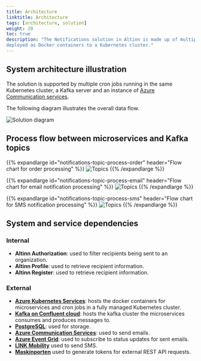 ```yaml
---
title: Architecture
linktitle: Architecture
tags: [architecture, solution]
weight: 20
toc: true
description: "The Notifications solution in Altinn is made up of multiple ASP.NET Web API applications 
deployed as Docker containers to a Kubernetes cluster."
---
```


## System architecture illustration
The solution is supported by multiple cron jobs running in the same Kubernetes cluster, a Kafka server and an instance of 
[Azure Communication services](https://learn.microsoft.com/en-us/azure/communication-services/overview).

The following diagram illustrates the overall data flow.

![Solution diagram](solution.drawio.svg "Solution diagram Altinn Notifications")


## Process flow between microservices and Kafka topics

{{% expandlarge id="notifications-topic-process-order" header="Flow chart for order processing" %}}
![Topics](flowchart-order-process.drawio.svg "Flow chart including Kafka topics for order processing")
{{% /expandlarge %}}

{{% expandlarge id="notifications-topic-process-email" header="Flow chart for email notification processing" %}}
![Topics](flowchart-email-notifications-process.drawio.svg "Flow chart including Kafka topics for email notification processing")
{{% /expandlarge %}}

{{% expandlarge id="notifications-topic-process-sms" header="Flow chart for SMS notification processing" %}}
![Topics](flowchart-sms-notifications-process.drawio.svg "Flow chart including Kafka topics for SMS notification processing")
{{% /expandlarge %}}

## System and service dependencies 
### Internal

- **Altinn Authorization**: used to filter recipients being sent to an organization.
- **Altinn Profile**: used to retrieve recipient information.
- **Altinn Register**: used to retrieve recipient information.

### External
- [**Azure Kubernetes Services**](https://azure.microsoft.com/en-us/products/kubernetes-service): hosts the docker containers for microservices and cron jobs 
  in a fully managed Kubernetes cluster.
- [**Kafka on Confluent cloud**](https://www.confluent.io/): hosts the kafka cluster the microservices consumes and produces messages to.
- [**PostgreSQL**](https://www.postgresql.org/): used for storage.
- [**Azure Communication Services**](https://azure.microsoft.com/en-us/products/communication-services): used to send emails.
- [**Azure Event Grid**](https://azure.microsoft.com/en-us/products/event-grid): used to subscribe to status updates for sent emails.
- [**LINK Mobility**](https://www.linkmobility.com/) used to send SMS.
- [**Maskinporten**](https://www.digdir.no/felleslosninger/maskinporten/869) used to generate tokens for external REST API requests.
